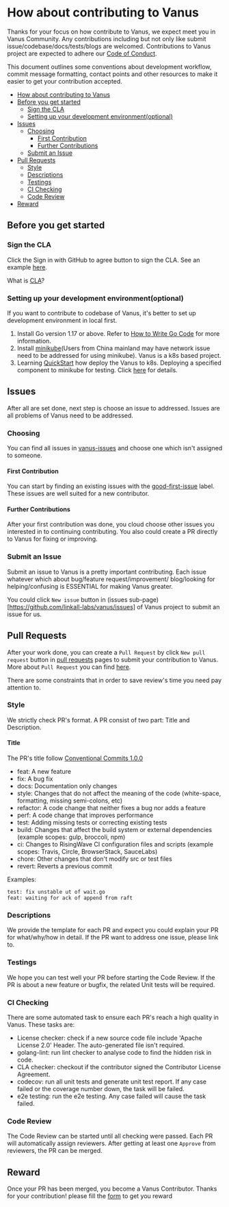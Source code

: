 # How about contributing to Vanus

Thanks for your focus on how contribute to Vanus, we expect meet you in Vanus Community. Any contributions including but 
not only like submit issue/codebase/docs/tests/blogs are welcomed. Contributions to Vanus project are expected to adhere our
[Code of Conduct](CODE-OF-CONDUCT.md).

This document outlines some conventions about development workflow, commit message formatting, contact points and other
resources to make it easier to get your contribution accepted.

<!-- TOC -->
- [How about contributing to Vanus](#how-about-contributing-to-vanus)
- [Before you get started](#before-you-get-started)
  - [Sign the CLA](#sign-the-cla)
  - [Setting up your development environment(optional)](#setting-up-your-development-environmentoptional)
- [Issues](#issues)
  - [Choosing](#choosing)
    - [First Contribution](#first-contribution)
    - [Further Contributions](#further-contributions)
  - [Submit an Issue](#submit-an-issue)
- [Pull Requests](#pull-requests)
  - [Style](#style)
  - [Descriptions](#descriptions)
  - [Testings](#testings)
  - [CI Checking](#ci-checking)
  - [Code Review](#code-review)
- [Reward](#reward)
<!-- /TOC -->

## Before you get started

### Sign the CLA
Click the Sign in with GitHub to agree button to sign the CLA. See an example [here](#).

What is [CLA](https://en.wikipedia.org/wiki/Contributor_License_Agreement)?

### Setting up your development environment(optional)
If you want to contribute to codebase of Vanus, it's better to set up development environment in local first.

1. Install Go version 1.17 or above. Refer to [How to Write Go Code](https://go.dev/doc/code) for more information.
2. Install [minikube](#)(Users from China mainland may have network issue need to be addressed for using minikube). 
Vanus is a k8s based project.
3. Learning [QuickStart](#) how deploy the Vanus to k8s. Deploying a specified component to minikube for testing. 
Click [here](#) for details.

## Issues
After all are set done, next step is choose an issue to addressed. Issues are all problems of Vanus need to be addressed.

### Choosing
You can find all issues in [vanus-issues](https://github.com/linkall-labs/vanus/issues) and choose one which isn't
assigned to someone.

#### First Contribution
You can start by finding an existing issues with the 
[good-first-issue](https://github.com/linkall-labs/vanus/issues?q=is%3Aopen+is%3Aissue+label%3Agood-first-issue) label. 
These issues are well suited for a new contributor.

#### Further Contributions
After your first contribution was done, you cloud choose other issues you interested in to continuing contributing. You also
could create a PR directly to Vanus for fixing or improving.

### Submit an Issue
Submit an issue to Vanus is a pretty important contributing. Each issue whatever which about bug/feature request/improvement/
blog/looking for helping/confusing is ESSENTIAL for making Vanus greater.

You could click `New issue` button in (issues sub-page)[https://github.com/linkall-labs/vanus/issues] of Vanus project to 
submit an issue for us.

## Pull Requests
After your work done, you can create a `Pull Request` by click `New pull request` button in
[pull requests](https://github.com/linkall-labs/vanus/pulls) pages to submit your contribution to Vanus.
More about `Pull Request` you can find [here](https://docs.github.com/en/pull-requests/collaborating-with-pull-requests).

There are some constraints that in order to save review's time you need pay attention to.

### Style
We strictly check PR's format. A PR consist of two part: Title and Description.

#### Title
The PR's title follow [Conventional Commits 1.0.0](https://www.conventionalcommits.org/en/v1.0.0/)

- feat: A new feature
- fix: A bug fix
- docs: Documentation only changes
- style: Changes that do not affect the meaning of the code (white-space, formatting, missing semi-colons, etc)
- refactor: A code change that neither fixes a bug nor adds a feature
- perf: A code change that improves performance
- test: Adding missing tests or correcting existing tests
- build: Changes that affect the build system or external dependencies (example scopes: gulp, broccoli, npm)
- ci: Changes to RisingWave CI configuration files and scripts (example scopes: Travis, Circle, BrowserStack, SauceLabs)
- chore: Other changes that don't modify src or test files
- revert: Reverts a previous commit

Examples:

```text
test: fix unstable ut of wait.go 
feat: waiting for ack of append from raft
```

### Descriptions
We provide the template for each PR and expect you could explain your PR for what/why/how in detail. 
If the PR want to address one issue, please link to.

### Testings
We hope you can test well your PR before starting the Code Review. If the PR is about a new feature or bugfix, the related
Unit tests will be required.

### CI Checking
There are some automated task to ensure each PR's reach a high quality in Vanus. These tasks are:
- License checker: check if a new source code file include 'Apache License 2.0' Header. The auto-generated file isn't required.
- golang-lint: run lint checker to analyse code to find the hidden risk in code.
- CLA checker: checkout if the contributor signed the Contributor License Agreement.
- codecov: run all unit tests and generate unit test report. If any case failed or the coverage number down, the task will be failed.
- e2e testing: run the e2e testing. Any case failed will cause the task failed.

### Code Review
The Code Review can be started until all checking were passed. Each PR will automatically assign reviewers. After getting 
at least one `Approve` from reviewers, the PR can be merged.

## Reward
Once your PR has been merged, you become a Vanus Contributor. Thanks for your contribution! please fill the [form](#) to get you reward